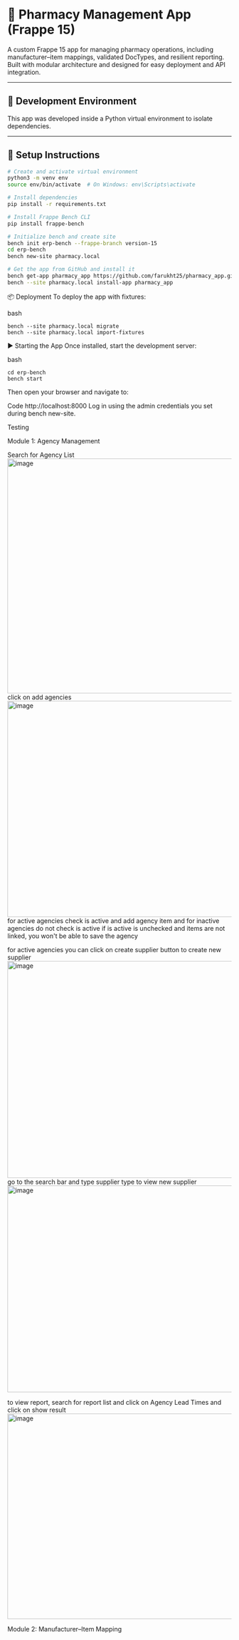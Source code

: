 # 💊 Pharmacy Management App (Frappe 15)

A custom Frappe 15 app for managing pharmacy operations, including manufacturer–item mappings, validated DocTypes, and resilient reporting. Built with modular architecture and designed for easy deployment and API integration.

---



## 🧪 Development Environment

This app was developed inside a Python virtual environment to isolate dependencies.

---

## 🔧 Setup Instructions

```bash
# Create and activate virtual environment
python3 -m venv env
source env/bin/activate  # On Windows: env\Scripts\activate

# Install dependencies
pip install -r requirements.txt

# Install Frappe Bench CLI
pip install frappe-bench

# Initialize bench and create site
bench init erp-bench --frappe-branch version-15
cd erp-bench
bench new-site pharmacy.local

# Get the app from GitHub and install it
bench get-app pharmacy_app https://github.com/farukht25/pharmacy_app.git
bench --site pharmacy.local install-app pharmacy_app
```


📦 Deployment
To deploy the app with fixtures:

bash
```
bench --site pharmacy.local migrate
bench --site pharmacy.local import-fixtures
```
▶️ Starting the App
Once installed, start the development server:

bash
```
cd erp-bench
bench start
```
Then open your browser and navigate to:

Code
http://localhost:8000
Log in using the admin credentials you set during bench new-site.


Testing

Module 1: Agency Management 

Search for  Agency List
<img width="953" height="527" alt="image" src="https://github.com/user-attachments/assets/88d16c35-11a6-411c-bbca-6058d1729549" />
click on add agencies 
<img width="950" height="485" alt="image" src="https://github.com/user-attachments/assets/212028b0-376a-403b-b219-d8860a128118" />
for active agencies check is active and add agency item
and for inactive agencies do not check is active 
if is active is unchecked and items are not linked, you won't be able to save the agency

for active agencies you can click on create supplier button to create new supplier 
<img width="929" height="487" alt="image" src="https://github.com/user-attachments/assets/32ee31cb-85eb-417c-8f31-71a32c2a9991" />
go to the search bar and type supplier type to view new supplier
<img width="954" height="464" alt="image" src="https://github.com/user-attachments/assets/f172104f-5f3f-4d78-b157-9408b0b0b32e" />

to view report, search for report list and click on Agency Lead Times and click on show result
<img width="952" height="461" alt="image" src="https://github.com/user-attachments/assets/6a51a944-dca5-4161-ac3b-066bb2b414e4" />

Module 2: Manufacturer–Item Mapping







